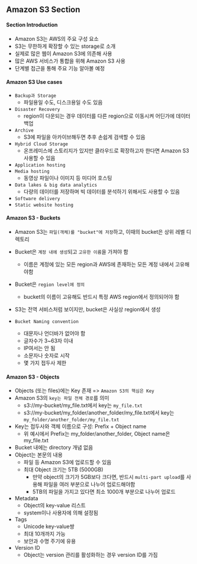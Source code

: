 ## Amazon S3 Section

#### Section Introduction

- Amazon S3는 AWS의 주요 구성 요소
- S3는 무한하게 확장할 수 있는 storage로 소개
- 실제로 많은 웹이 Amazon S3에 의존해 사용
- 많은 AWS 서비스가 통합을 위해 Amazon S3 사용
- 단계별 접근을 통해 주요 기능 알아볼 예정

#### Amazon S3 Use cases

- `Backup과 Storage`
  - 파일용일 수도, 디스크용일 수도 있음
- `Disaster Recovery`
  - region이 다운되는 경우 데이터를 다른 region으로 이동시켜 어딘가에 데이터 백업
- `Archive`
  - S3에 파일을 아카이브해두면 추후 손쉽게 검색할 수 있음
- `Hybrid Cloud Storage`
  - 온프레미스에 스토리지가 있지만 클라우드로 확장하고자 한다면 Amazon S3 사용할 수 있음
- `Application hosting`
- `Media hosting`
  - 동영상 파일이나 이미지 등 미디어 호스팅
- `Data lakes & big data analytics`
  - 다량의 데이터를 저장하며 빅 데이터를 분석하기 위해서도 사용할 수 있음
- `Software delivery`
- `Static website hosting`

#### Amazon S3 - Buckets

- Amazon S3는 `파일(객체)를 "bucket"에 저장`하고, 이때의 bucket은 상위 레벨 디렉토리
- Bucket은 `계정 내에 생성`되고 `고유한 이름`을 가져야 함
  - 이름은 계정에 있는 모든 region과 AWS에 존재하는 모든 계정 내에서 고유해야함
- Bucket은 `region level에 정의`
  - bucket의 이름이 고유해도 반드시 특정 AWS region에서 정의되어야 함
- S3는 전역 서비스처럼 보이지만, bucket은 사실상 region에서 생성

- `Bucket Naming convention`
  - 대문자나 언더바가 없어야 함
  - 글자수가 3~63자 이내
  - IP여서는 안 됨
  - 소문자나 숫자로 시작
  - 몇 가지 접두사 제한

#### Amazon S3 - Objects

- Objects (또는 files)에는 Key 존재 => `Amazon S3의 핵심은 Key`
- Amazon S3의 `key는 파일 전체 경로`를 의미
  - s3://my-bucket/my_file.txt에서 key는 `my_file.txt`
  - s3://my-bucket/my_folder/another_folder/my_file.txt에서 key는 `my_folder/another_folder/my_file.txt`
- Key는 접두사와 객체 이름으로 구성: Prefix + Object name
    - 위 예시에서 Prefix는 my_folder/another_folder, Object name은 my_file.txt
- Bucket 내에는 directory 개념 없음
- Object는 본문의 내용
    - 파일 등 Amazon S3에 업로드할 수 있음
    - 최대 Object 크기는 5TB (5000GB)
        - 만약 object의 크기가 5GB보다 크다면, 반드시 `multi-part upload`를 사용해 파일을 여러 부분으로 나누어 업로드해야함
        - 5TB의 파일을 가지고 있다면 최소 1000개 부분으로 나누어 업로드
- Metadata
    - Object의 key-value 리스트
    - system이나 사용자에 의해 설정됨
- Tags
    - Unicode key-value쌍
    - 최대 10개까지 가능
    - 보안과 수명 주기에 유용
- Version ID
    - Object는 version 관리를 활성화하는 경우 version ID를 가짐